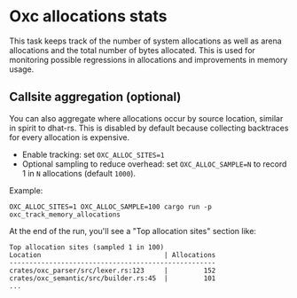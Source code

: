 # Oxc allocations stats

This task keeps track of the number of system allocations as well as arena allocations and the total number of bytes allocated. This is used for monitoring possible regressions in allocations and improvements in memory usage.

## Callsite aggregation (optional)

You can also aggregate where allocations occur by source location, similar in spirit to dhat-rs. This is disabled by default because collecting backtraces for every allocation is expensive.

-   Enable tracking: set `OXC_ALLOC_SITES=1`
-   Optional sampling to reduce overhead: set `OXC_ALLOC_SAMPLE=N` to record 1 in `N` allocations (default `1000`).

Example:

```
OXC_ALLOC_SITES=1 OXC_ALLOC_SAMPLE=100 cargo run -p oxc_track_memory_allocations
```

At the end of the run, you'll see a "Top allocation sites" section like:

```
Top allocation sites (sampled 1 in 100)
Location                               | Allocations
----------------------------------------------------
crates/oxc_parser/src/lexer.rs:123     |         152
crates/oxc_semantic/src/builder.rs:45  |         101
...
```
